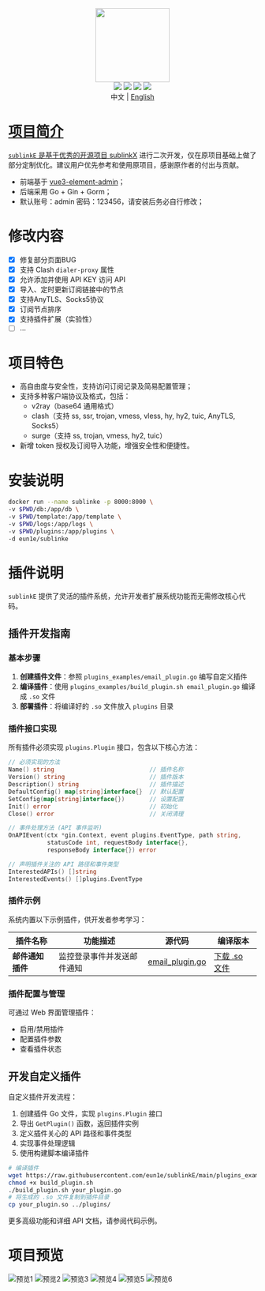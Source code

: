 <div align="center">
<img src="webs/src/assets/logo.png" width="150px" height="150px" />
</div>

<div align="center">
  <img src="https://img.shields.io/badge/Vue-5.0.8-brightgreen.svg"/>
  <img src="https://img.shields.io/badge/Go-1.24.3-green.svg"/>
  <img src="https://img.shields.io/badge/Element%20Plus-2.6.1-blue.svg"/>
  <img src="https://img.shields.io/badge/license-MIT-green.svg"/>
  <div align="center"> 中文 | <a href="README.en-US.md">English</div>


</div>

# 项目简介

`sublinkE` 是基于优秀的开源项目  [sublinkX](https://github.com/gooaclok819/sublinkX)  进行二次开发，仅在原项目基础上做了部分定制优化。建议用户优先参考和使用原项目，感谢原作者的付出与贡献。

- 前端基于 [vue3-element-admin](https://github.com/youlaitech/vue3-element-admin)；
- 后端采用 Go + Gin + Gorm；
- 默认账号：admin 密码：123456，请安装后务必自行修改；

# 修改内容


- [x] 修复部分页面BUG
- [x] 支持 Clash `dialer-proxy` 属性
- [x] 允许添加并使用 API KEY 访问 API
- [x] 导入、定时更新订阅链接中的节点
- [x] 支持AnyTLS、Socks5协议
- [x] 订阅节点排序
- [x] 支持插件扩展（实验性）
- [ ] ...

# 项目特色

- 高自由度与安全性，支持访问订阅记录及简易配置管理；
- 支持多种客户端协议及格式，包括：
    - v2ray（base64 通用格式）
    - clash（支持 ss, ssr, trojan, vmess, vless, hy, hy2, tuic, AnyTLS, Socks5）
    - surge（支持 ss, trojan, vmess, hy2, tuic）
- 新增 token 授权及订阅导入功能，增强安全性和便捷性。

# 安装说明
```bash
docker run --name sublinke -p 8000:8000 \
-v $PWD/db:/app/db \
-v $PWD/template:/app/template \
-v $PWD/logs:/app/logs \
-v $PWD/plugins:/app/plugins \
-d eun1e/sublinke 
```

# 插件说明

`sublinkE` 提供了灵活的插件系统，允许开发者扩展系统功能而无需修改核心代码。

## 插件开发指南

### 基本步骤

1. **创建插件文件**：参照 `plugins_examples/email_plugin.go` 编写自定义插件
2. **编译插件**：使用 `plugins_examples/build_plugin.sh email_plugin.go` 编译成 `.so` 文件
3. **部署插件**：将编译好的 `.so` 文件放入 `plugins` 目录

### 插件接口实现

所有插件必须实现 `plugins.Plugin` 接口，包含以下核心方法：

```go
// 必须实现的方法
Name() string                           // 插件名称
Version() string                        // 插件版本
Description() string                    // 插件描述
DefaultConfig() map[string]interface{}  // 默认配置
SetConfig(map[string]interface{})       // 设置配置
Init() error                            // 初始化
Close() error                           // 关闭清理

// 事件处理方法 (API 事件监听)
OnAPIEvent(ctx *gin.Context, event plugins.EventType, path string, 
           statusCode int, requestBody interface{}, 
           responseBody interface{}) error

// 声明插件关注的 API 路径和事件类型
InterestedAPIs() []string
InterestedEvents() []plugins.EventType
```

### 插件示例

系统内置以下示例插件，供开发者参考学习：

| 插件名称 | 功能描述 | 源代码 | 编译版本 |
|---------|--------|-------|---------|
| **邮件通知插件** | 监控登录事件并发送邮件通知 | [email_plugin.go](https://github.com/eun1e/sublinkE/blob/main/plugins_examples/email_plugin.go) | [下载 .so 文件](https://raw.githubusercontent.com/eun1e/sublinkE/main/plugins_examples/email_plugin.so) |

### 插件配置与管理

可通过 Web 界面管理插件：
- 启用/禁用插件
- 配置插件参数
- 查看插件状态

## 开发自定义插件

自定义插件开发流程：

1. 创建插件 Go 文件，实现 `plugins.Plugin` 接口
2. 导出 `GetPlugin()` 函数，返回插件实例
3. 定义插件关心的 API 路径和事件类型
4. 实现事件处理逻辑
5. 使用构建脚本编译插件

```bash
# 编译插件
wget https://raw.githubusercontent.com/eun1e/sublinkE/main/plugins_examples/build_plugin.sh
chmod +x build_plugin.sh
./build_plugin.sh your_plugin.go
# 将生成的 .so 文件复制到插件目录
cp your_plugin.so ../plugins/
```

更多高级功能和详细 API 文档，请参阅代码示例。


# 项目预览

![预览1](webs/src/assets/1.png)
![预览2](webs/src/assets/2.png)
![预览3](webs/src/assets/3.png)
![预览4](webs/src/assets/4.png)
![预览5](webs/src/assets/5.png)
![预览6](webs/src/assets/6.png)
